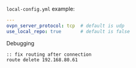 `local-config.yml` example:
```yaml
---
ovpn_server_protocol: tcp  # default is udp
use_local_repo: true       # default is false
```

Debugging

```batch
:: fix routing after connection
route delete 192.168.80.61
```
